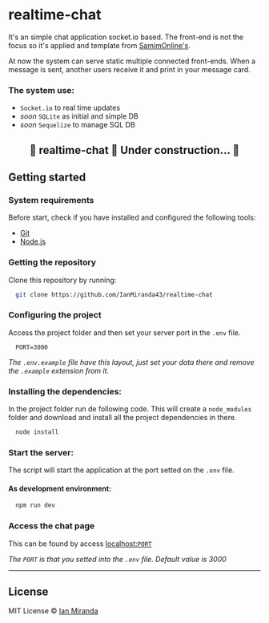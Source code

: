 # realtime-chat

It's an simple chat application socket.io based. The front-end is not the focus so it's applied and template from [SamimOnline's](https://bootsnipp.com/SamimOnline).

At now the system can serve static multiple connected front-ends. When a message is sent, another users receive it and print in your message card.

### The system use: 

* `Socket.io` to real time updates
* _soon_ `SQLite` as initial and simple DB
* _soon_ `Sequelize` to manage SQL DB

<h2 align="center"> 
	🚧  realtime-chat 🚀 Under construction...  🚧
</h2>


## Getting started

### System requirements

Before start, check if you have installed and configured the following tools:

* [Git](https://git-scm.com/)
* [Node.js](https://nodejs.org/en/)

### Getting the repository

Clone this repository by running:

```bash
  git clone https://github.com/IanMiranda43/realtime-chat
```

### Configuring the project

Access the project folder and then set your server port in the `.env` file.

```env
  PORT=3000
```
_The `.env.example` file have this layout, just set your data there and remove the `.example` extension from it._

### Installing the dependencies:

In the project folder run de following code. This will create a `node_modules` folder and download and install all the project dependencies in there. 

```bash
  node install
```

### Start the server:

The script will start the application at the port setted on the `.env` file.

#### As development environment:

```bash
  npm run dev
```

### Access the chat page

This can be found by access <a href="http://localhost:3000" target="blank">localhost:`PORT`<a>

_The `PORT` is that you setted into the `.env` file. Default value is 3000_

---

## License

MIT License © [Ian Miranda](https://github.com/IanMiranda43)